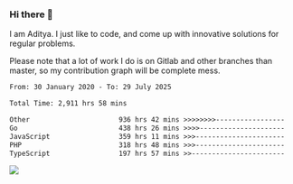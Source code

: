### Hi there 👋

I am Aditya. I just like to code, and come up with innovative solutions for regular problems.

Please note that a lot of work I do is on Gitlab and other branches than master, so my contribution graph will be complete mess.

<!--START_SECTION:waka-->

```txt
From: 30 January 2020 - To: 29 July 2025

Total Time: 2,911 hrs 58 mins

Other                      936 hrs 42 mins >>>>>>>>-----------------   32.17 %
Go                         438 hrs 26 mins >>>>---------------------   15.06 %
JavaScript                 359 hrs 11 mins >>>----------------------   12.33 %
PHP                        318 hrs 48 mins >>>----------------------   10.95 %
TypeScript                 197 hrs 57 mins >>-----------------------   06.80 %
```

<!--END_SECTION:waka-->

![](https://komarev.com/ghpvc/?username=BrainBuzzer)

